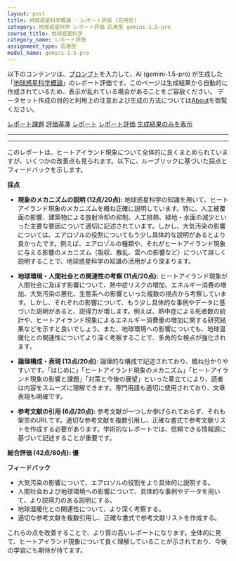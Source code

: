 ```yaml
---
layout: post
title: 地球惑星科学概論 - レポート評価 (応用型)
category: 地球惑星科学 レポート評価 応用型 gemini-1.5-pro
course_title: 地球惑星科学
category_name: レポート評価
assignment_type: 応用型
model_name: gemini-1.5-pro
---
```


以下のコンテンツは、[プロンプト](http://127.0.0.1:8000/generated/地球惑星科学/gemini-1.5-pro/prompt_レポート評価-応用型.md)を入力して、AI (gemini-1.5-pro) が生成した「[地球惑星科学概論](/contents/地球惑星科学/)」のレポート評価です。このページは生成結果から自動的に作成されているため、表示が乱れている場合があることをご容赦ください。
データセット作成の目的と利用上の注意および生成の方法については[About](/About)を御覧ください。

[レポート課題](../レポート課題-応用型)
[評価基準](../評価基準-応用型)
[レポート](../レポート-応用型)
[レポート評価](../レポート評価-応用型)
[生成結果のみを表示](http://127.0.0.1:8000/generated/地球惑星科学/gemini-1.5-pro/レポート評価-応用型.md)
  

***
***
  
このレポートは、ヒートアイランド現象について全体的に良くまとめられていますが、いくつかの改善点も見られます。以下に、ルーブリックに基づいた採点とフィードバックを示します。

**採点**

* **現象のメカニズムの説明 (12点/20点):** 地球惑星科学の知識を用いて、ヒートアイランド現象のメカニズムを概ね正確に説明しています。特に、人工被覆面の影響、建築物による放射冷却の抑制、人工排熱、緑地・水面の減少といった主要な要因について適切に記述されています。しかし、大気汚染の影響については、エアロゾルの役割についてもう少し具体的な説明があるとより良かったです。例えば、エアロゾルの種類や、それがヒートアイランド現象に与える影響のメカニズム（吸収、散乱、雲への影響など）について詳しく説明することで、地球惑星科学の知識の活用がより深まります。

* **地球環境・人間社会との関連性の考察 (11点/20点):**  ヒートアイランド現象が人間社会に及ぼす影響について、熱中症リスクの増加、エネルギー消費の増加、大気汚染の悪化、生態系への影響といった複数の視点から考察しています。しかし、それぞれの影響について、もう少し具体的な事例やデータに基づいた説明があると、説得力が増します。例えば、熱中症による死者数の統計や、ヒートアイランド現象によるエネルギー消費量の増加に関する研究結果などを示すと良いでしょう。また、地球環境への影響についても、地球温暖化との関連性についてより深く考察することで、多角的な視点が強化されます。

* **論理構成・表現 (13点/20点):**  論理的な構成で記述されており、概ね分かりやすいです。「はじめに」「ヒートアイランド現象のメカニズム」「ヒートアイランド現象の影響と課題」「対策と今後の展望」といった章立てにより、読者は内容をスムーズに理解できます。専門用語も適切に使用されており、文章表現も明確です。

* **参考文献の引用 (6点/20点):** 参考文献が一つしか挙げられておらず、それも架空のURLです。適切な参考文献を複数引用し、正確な書式で参考文献リストを作成する必要があります。学術的なレポートでは、信頼できる情報源に基づいて記述することが重要です。


**総合評価 (42点/80点): 優**

**フィードバック**

* 大気汚染の影響について、エアロゾルの役割をより具体的に説明する。
* 人間社会および地球環境への影響について、具体的な事例やデータを用いて、より説得力のある説明にする。
* 地球温暖化との関連性について、より深く考察する。
* 適切な参考文献を複数引用し、正確な書式で参考文献リストを作成する。


これらの点を改善することで、より質の高いレポートになります。全体的に見て、ヒートアイランド現象について良く理解していることが示されており、今後の学習にも期待が持てます。
